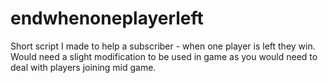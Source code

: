 # endwhenoneplayerleft
Short script I made to help a subscriber - when one player is left they win. Would need a slight modification to be used in game as you would need to deal with players joining mid game.
